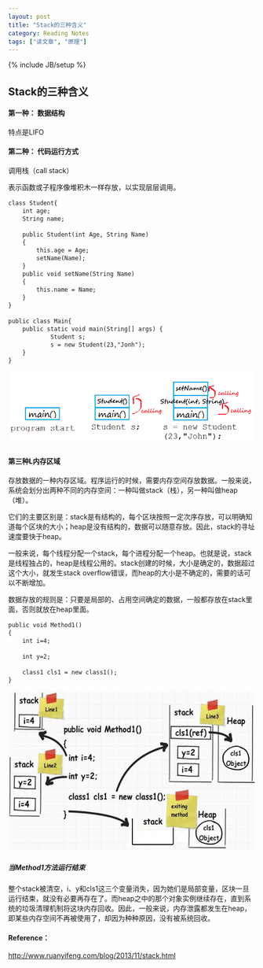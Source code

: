 ```yaml
---
layout: post
title: "Stack的三种含义"
category: Reading Notes
tags: ["读文章", "原理"]
---
```

{% include JB/setup %}

## Stack的三种含义

#### 第一种： 数据结构

特点是LIFO

#### 第二种： 代码运行方式

调用栈（call stack）

表示函数或子程序像堆积木一样存放，以实现层层调用。

	class Student{
	    int age;              
	    String name;      
	
	    public Student(int Age, String Name)
	    {
	        this.age = Age;
	        setName(Name);
	    }
	    public void setName(String Name)
	    {
	        this.name = Name;
	    }
	}
	
	public class Main{
	    public static void main(String[] args) {
	            Student s;           
	            s = new Student(23,"Jonh");
	    }
	}

![stack的三种含义.png](img/stack的三种含义.png)

#### 第三种L内存区域

存放数据的一种内存区域。程序运行的时候，需要内存空间存放数据。一般来说，系统会划分出两种不同的内存空间：一种叫做stack（栈），另一种叫做heap（堆）。

它们的主要区别是：stack是有结构的，每个区块按照一定次序存放，可以明确知道每个区块的大小；heap是没有结构的，数据可以随意存放。因此，stack的寻址速度要快于heap。

一般来说，每个线程分配一个stack，每个进程分配一个heap。也就是说，stack是线程独占的，heap是线程公用的。stack创建的时候，大小是确定的，数据超过这个大小，就发生stack overflow错误，而heap的大小是不确定的，需要的话可以不断增加。

数据存放的规则是：只要是局部的、占用空间确定的数据，一般都存放在stack里面，否则就放在heap里面。

	public void Method1()
	{
	    int i=4;
	
	    int y=2;
	
	    class1 cls1 = new class1();
	}

![stack的三种含义1.png](img/stack的三种含义1.png)

##### 当Method1方法运行结束

整个stack被清空，i、y和cls1这三个变量消失，因为她们是局部变量，区块一旦运行结束，就没有必要再存在了。而heap之中的那个对象实例继续存在，直到系统的垃圾清理机制将这块内存回收。因此，一般来说，内存泄露都发生在heap，即某些内存空间不再被使用了，却因为种种原因，没有被系统回收。

#### Reference：

http://www.ruanyifeng.com/blog/2013/11/stack.html
